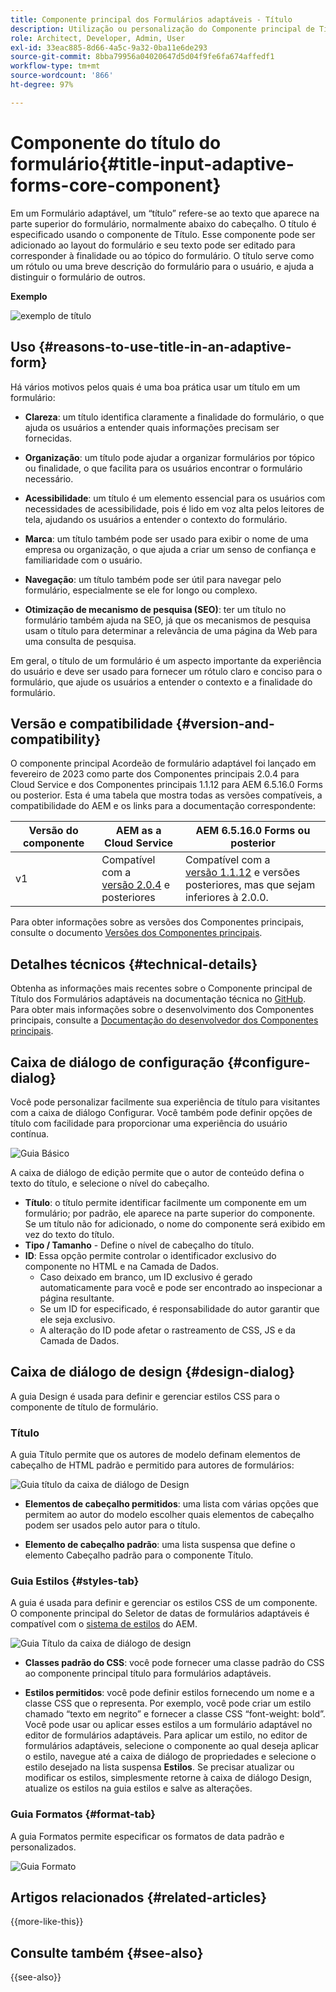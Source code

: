 ```yaml
---
title: Componente principal dos Formulários adaptáveis - Título
description: Utilização ou personalização do Componente principal de Título dos Formulários adaptáveis.
role: Architect, Developer, Admin, User
exl-id: 33eac885-8d66-4a5c-9a32-0ba11e6de293
source-git-commit: 8bba79956a04020647d5d04f9fe6fa674affedf1
workflow-type: tm+mt
source-wordcount: '866'
ht-degree: 97%

---
```


# Componente do título do formulário{#title-input-adaptive-forms-core-component}

Em um Formulário adaptável, um “título” refere-se ao texto que aparece na parte superior do formulário, normalmente abaixo do cabeçalho. O título é especificado usando o componente de Título. Esse componente pode ser adicionado ao layout do formulário e seu texto pode ser editado para corresponder à finalidade ou ao tópico do formulário. O título serve como um rótulo ou uma breve descrição do formulário para o usuário, e ajuda a distinguir o formulário de outros.

**Exemplo**

![exemplo de título](/help/adaptive-forms/assets/title.png)

## Uso {#reasons-to-use-title-in-an-adaptive-form}

Há vários motivos pelos quais é uma boa prática usar um título em um formulário:

- **Clareza**: um título identifica claramente a finalidade do formulário, o que ajuda os usuários a entender quais informações precisam ser fornecidas.

- **Organização**: um título pode ajudar a organizar formulários por tópico ou finalidade, o que facilita para os usuários encontrar o formulário necessário.

- **Acessibilidade**: um título é um elemento essencial para os usuários com necessidades de acessibilidade, pois é lido em voz alta pelos leitores de tela, ajudando os usuários a entender o contexto do formulário.

- **Marca**: um título também pode ser usado para exibir o nome de uma empresa ou organização, o que ajuda a criar um senso de confiança e familiaridade com o usuário.

- **Navegação**: um título também pode ser útil para navegar pelo formulário, especialmente se ele for longo ou complexo.

- **Otimização de mecanismo de pesquisa (SEO)**: ter um título no formulário também ajuda na SEO, já que os mecanismos de pesquisa usam o título para determinar a relevância de uma página da Web para uma consulta de pesquisa.

Em geral, o título de um formulário é um aspecto importante da experiência do usuário e deve ser usado para fornecer um rótulo claro e conciso para o formulário, que ajude os usuários a entender o contexto e a finalidade do formulário.

## Versão e compatibilidade {#version-and-compatibility}

O componente principal Acordeão de formulário adaptável foi lançado em fevereiro de 2023 como parte dos Componentes principais 2.0.4 para Cloud Service e dos Componentes principais 1.1.12 para AEM 6.5.16.0 Forms ou posterior. Esta é uma tabela que mostra todas as versões compatíveis, a compatibilidade do AEM e os links para a documentação correspondente:

| Versão do componente | AEM as a Cloud Service | AEM 6.5.16.0 Forms ou posterior |
|---|---|---|
| v1 | Compatível com a <br>[versão 2.0.4](/help/adaptive-forms/version.md) e posteriores | Compatível com a <br>[versão 1.1.12](/help/adaptive-forms/version.md) e versões posteriores, mas que sejam inferiores à 2.0.0. |

Para obter informações sobre as versões dos Componentes principais, consulte o documento [Versões dos Componentes principais](/help/adaptive-forms/version.md).

<!-- ## Sample Component Output {#sample-component-output}

To experience the Accordion Component as well as see examples of its configuration options as well as HTML and JSON output, visit the [Component Library](https://adobe.com/go/aem_cmp_library_accordion). -->


## Detalhes técnicos {#technical-details}

Obtenha as informações mais recentes sobre o Componente principal de Título dos Formulários adaptáveis na documentação técnica no [GitHub](https://github.com/adobe/aem-core-forms-components/tree/master/ui.af.apps/src/main/content/jcr_root/apps/core/fd/components/form/title/v1/title). Para obter mais informações sobre o desenvolvimento dos Componentes principais, consulte a [Documentação do desenvolvedor dos Componentes principais](/help/developing/overview.md).

## Caixa de diálogo de configuração {#configure-dialog}

Você pode personalizar facilmente sua experiência de título para visitantes com a caixa de diálogo Configurar. Você também pode definir opções de título com facilidade para proporcionar uma experiência do usuário contínua.

![Guia Básico](/help/adaptive-forms/assets/title_properties.png)

A caixa de diálogo de edição permite que o autor de conteúdo defina o texto do título, e selecione o nível do cabeçalho.

- **Título**: o título permite identificar facilmente um componente em um formulário; por padrão, ele aparece na parte superior do componente. Se um título não for adicionado, o nome do componente será exibido em vez do texto do título.
- **Tipo / Tamanho** - Define o nível de cabeçalho do título.
- **ID**: Essa opção permite controlar o identificador exclusivo do componente no HTML e na Camada de Dados.
   - Caso deixado em branco, um ID exclusivo é gerado automaticamente para você e pode ser encontrado ao inspecionar a página resultante.
   - Se um ID for especificado, é responsabilidade do autor garantir que ele seja exclusivo.
   - A alteração do ID pode afetar o rastreamento de CSS, JS e da Camada de Dados.

## Caixa de diálogo de design {#design-dialog}

A guia Design é usada para definir e gerenciar estilos CSS para o componente de título de formulário.

### Título

A guia Título permite que os autores de modelo definam elementos de cabeçalho de HTML padrão e permitido para autores de formulários:

![Guia título da caixa de diálogo de Design](/help/adaptive-forms/assets/title_heading.png)

- **Elementos de cabeçalho permitidos**: uma lista com várias opções que permitem ao autor do modelo escolher quais elementos de cabeçalho podem ser usados pelo autor para o título.

- **Elemento de cabeçalho padrão**: uma lista suspensa que define o elemento Cabeçalho padrão para o componente Título.

### Guia Estilos {#styles-tab}

A guia é usada para definir e gerenciar os estilos CSS de um componente. O componente principal do Seletor de datas de formulários adaptáveis é compatível com o [sistema de estilos](/help/get-started/authoring.md#component-styling) do AEM.

![Guia Título da caixa de diálogo de design](/help/adaptive-forms/assets/title_styles.png)

- **Classes padrão do CSS**: você pode fornecer uma classe padrão do CSS ao componente principal título para formulários adaptáveis.

- **Estilos permitidos**: você pode definir estilos fornecendo um nome e a classe CSS que o representa. Por exemplo, você pode criar um estilo chamado “texto em negrito” e fornecer a classe CSS “font-weight: bold”. Você pode usar ou aplicar esses estilos a um formulário adaptável no editor de formulários adaptáveis. Para aplicar um estilo, no editor de formulários adaptáveis, selecione o componente ao qual deseja aplicar o estilo, navegue até a caixa de diálogo de propriedades e selecione o estilo desejado na lista suspensa **Estilos**. Se precisar atualizar ou modificar os estilos, simplesmente retorne à caixa de diálogo Design, atualize os estilos na guia estilos e salve as alterações.

### Guia Formatos {#format-tab}

A guia Formatos permite especificar os formatos de data padrão e personalizados.

![Guia Formato](/help/adaptive-forms/assets/title_styles.png)

<!--

## Related article {#related-article}

* [Create a standalone Adaptive Form](https://experienceleague.adobe.com/docs/experience-manager-cloud-service/content/forms/adaptive-forms-authoring/authoring-adaptive-forms-core-components/create-an-adaptive-form-on-forms-cs/creating-adaptive-form-core-components.html)

-->

## Artigos relacionados {#related-articles}


{{more-like-this}}

## Consulte também {#see-also}

{{see-also}}